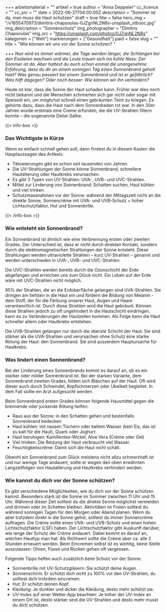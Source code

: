 +++
arbeitsmaterial = ""
artikel = true
author = "Anna Deppeler"
cc_licence = ""
cc_src = ""
date = 2022-06-21T04:00:00Z
description = "Sommer ist da, man muss die Haut schützen"
draft = true
fdw = false
hero_img = "/v1655470973/dimitris-chapsoulas-0JZgnNL2N8s-unsplash_xtbooc.jpg"
img_description = "Sonnenschutz"
img_photographer = "Dimitris Chapsoulas"
img_src = "https://unsplash.com/photos/0JZgnNL2N8s"
kategorien = ["Welt"]
markierungen = ["Gesundheit"]
paid = false
slug = ""
title = "Wie können wir uns vor der Sonne schützen? "

+++
_Nun wird es immer wärmer, die Tage werden länger, die Schlangen bei den Eisdielen wachsen und die Leute trauen sich ins kühle Nass: Der Sommer ist da. Aber hattest du auch schon einmal die unangenehme Erfahrung, dass du dir an einem sonnigen Tag einen Sonnenbrand geholt hast? Was genau passiert bei einem Sonnenbrand und ist er gefährlich? Was hilft dagegen? Oder noch besser: Wie können wir ihn verhindern?_

Heute ist klar, dass die Sonne der Haut schaden kann. Früher war dies noch nicht bekannt und die Menschen schmierten sich gar nicht oder sogar mit Speiseöl ein, um möglichst schnell einen gebräunten Teint zu kriegen. Es gehörte dazu, dass die Haut nach dem Sonnenbaden rot war. In den 30er Jahren wurde erstmals eine Creme erfunden, die die UV-Strahlen filtern konnte – die sogenannte Delial-Salbe.

{{< info-box >}} <h3>Das Wichtigste in Kürze</h3>

<p>Wenn es einfach schnell gehen soll, dann findest du in diesem Kasten die Hauptaussagen des Artikels:</p>

<ul>

<li>Tätowierungen gibt es schon seit tausenden von Jahren.</li>

<li>Die UV-Strahlungen der Sonne könne Sonnenbrand, schnellere Hautalterung oder Hautkrebs verursachen.</li>

<li>Es gibt 3 Typen von UV-Strahlen: UVA-, UVB- und UVC-Strahlen.</li>

<li>Mittel zur Linderung von Sonnenbrand: Schatten suchen, Haut kühlen und viel trinken.</li>

<li>Schutzmassnahmen vor der Sonne: während der Mittagszeit nicht an die direkte Sonne, Sonnencrème mit UVA- und UVB-Schutz + hoher Lichtschutzfaktor, Hut und Sonnenbrille.</li>

</ul> {{< /info-box >}}

### Wie entsteht ein Sonnenbrand?

Ein Sonnenbrand ist ähnlich wie eine Verbrennung ersten oder zweiten Grades. Der Unterschied ist, dass er nicht durch direkten Kontakt, sondern durch die elektromagnetischen Strahlungen der Sonne entsteht. Diese Strahlungen werden ultraviolette Strahlen – kurz UV-Strahlen – genannt und werden unterschieden in UVA-, UVB- und UVC-Strahlen.

Die UVC-Strahlen werden bereits durch die Ozonschicht der Erde abgefangen und erreichen uns zum Glück nicht. Ein Leben auf der Erde wäre mit UVC-Strahlen nicht möglich.

95% der Strahlen, die an die Erdoberfläche gelangen sind UVA-Strahlen. Sie dringen am tiefsten in die Haut ein und fördern die Bildung von Melanin - dem Stoff, der für die Färbung unserer Haut, Augen und Haare verantwortlich ist. Durch diese Strahlen wird die Haut gebräunt. Können diese Strahlen jedoch zu oft ungehindert in die Hautschicht eindringen, kann es zu Veränderungen der Hautzellen kommen. Als Folge kann die Haut schneller altern oder Hautkrebs entstehen.

Die UVB-Strahlen gelangen nur durch die oberste Schicht der Haut. Sie sind stärker als die UVA-Strahlen und verursachen ohne Schutz eine starke Rötung der Haut: den Sonnenbrand. Sie sind ausserdem Hauptursache für Hautkrebs.

### Was lindert einen Sonnenbrand?

Bei der Linderung eines Sonnenbrands kommt es darauf an, ob es ein starker oder milder Sonnenbrand ist. Bei der starken Variante, dem Sonnenbrand zweiten Grades, bilden sich Bläschen auf der Haut. Oft wird dieser auch durch Schwindel, Kopfschmerzen oder Übelkeit begleitet. In dem Fall sollte ein Arzt aufgesucht werden.

Beim Sonnenbrand ersten Grades können folgende Hausmittel gegen die brennende oder juckende Rötung helfen:

* Raus aus der Sonne: in den Schatten gehen und bestenfalls Sonnenbrand bedecken
* Haut kühlen: mit nassen Tüchern oder kaltem Wasser (kein Eis, das ist zu kalt für die Haut), Quark oder Joghurt
* Haut beruhigen: Kamillentee-Wickel, Aloe Vera (Crème oder Gel)
* Viel trinken: Die Reizung der Haut verbraucht viel Wasser.
* Feuchtigkeitscrème: Damit sich die Haut nicht schält.

Obwohl ein Sonnenbrand zum Glück meistens nicht allzu schmerzhaft ist und nur wenige Tage andauert, sollte er wegen den oben erwähnten Langzeitfolgen von Hautalterung und Hautkrebs verhindert werden.

### Wie kannst du dich vor der Sonne schützen?

Es gibt verschiedene Möglichkeiten, wie du dich vor der Sonne schützen kannst. Besonders stark ist die Sonne im Sommer zwischen 11 Uhr und 15 Uhr. Während dieser Zeit solltest du die direkte Sonne möglichst vermeiden und drinnen oder im Schatten bleiben. Aktivitäten im Freien solltest du während sonnigen Tagen für den Morgen oder Abend planen. Wenn du aber trotzdem direkt in die Sonne gehst, solltest du immer Sonnencrème auftragen. Die Crème sollte einen UVA- und UVB-Schutz und einen hohen Lichtschutzfaktor (LSF) haben. Der Lichtschutzfaktor gibt Auskunft darüber, wie lange der Schutz der Crème andauert. Dabei kommt es darauf an, welchen Hauttyp man hat. Als Richtwert sollte die Crème aber ca. alle 2 Stunden erneuert werden. Beim Eincremen selbst ist es wichtig, keine Stelle auszulassen: Ohren, Füsse und Rücken gehen oft vergessen.

Folgende Tipps helfen auch zusätzlich beim Schutz vor der Sonne:

* Sonnenbrille mit UV-Schutzgläsern: Sie schützt deine Augen.
* Sonnenschirm: Er schützt dich nicht zu 100% vor den UV-Strahlen, du solltest dich trotzdem eincremen.
* Hut: Er schützt deinen Kopf.
* Kleidung: Je dunkler und dicker die Kleidung, desto mehr schützt sie.
* UV-Index auf einer Wetter-App beachten: Je höher der UV-Index an einem Ort ist, desto stärker sind die UV-Strahlen und desto mehr musst du dich schützen.